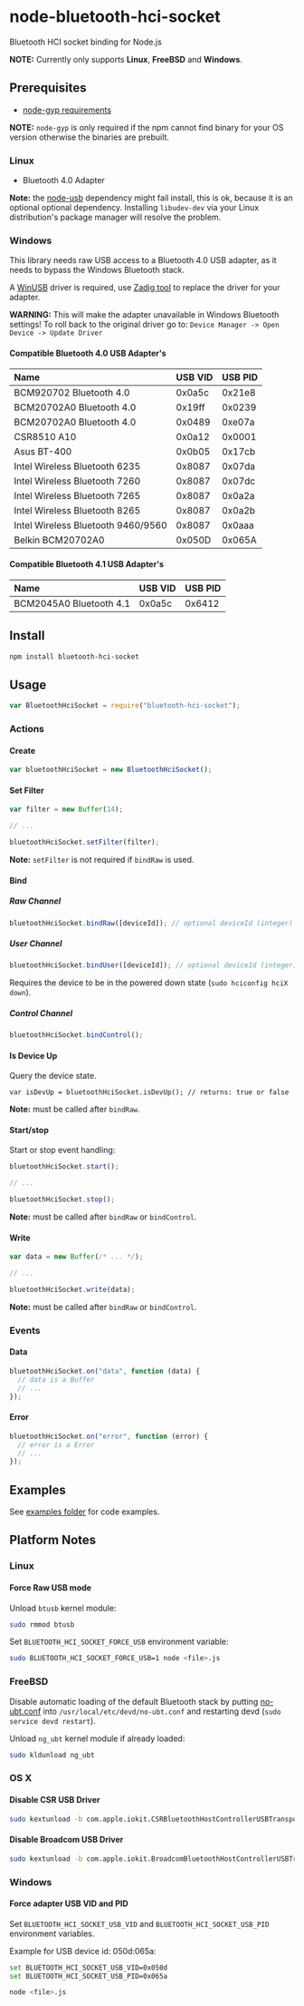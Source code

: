 # node-bluetooth-hci-socket

Bluetooth HCI socket binding for Node.js

**NOTE:** Currently only supports **Linux**, **FreeBSD** and **Windows**.

## Prerequisites

- [node-gyp requirements](https://github.com/TooTallNate/node-gyp#installation)

**NOTE:** `node-gyp` is only required if the npm cannot find binary for your OS version otherwise the binaries are prebuilt.

### Linux

- Bluetooth 4.0 Adapter

**Note:** the [node-usb](https://github.com/nonolith/node-usb) dependency might fail install, this is ok, because it is an optional optional dependency. Installing `libudev-dev` via your Linux distribution's package manager will resolve the problem.

### Windows

This library needs raw USB access to a Bluetooth 4.0 USB adapter, as it needs to bypass the Windows Bluetooth stack.

A [WinUSB](<https://msdn.microsoft.com/en-ca/library/windows/hardware/ff540196(v=vs.85).aspx>) driver is required, use [Zadig tool](http://zadig.akeo.ie) to replace the driver for your adapter.

**WARNING:** This will make the adapter unavailable in Windows Bluetooth settings! To roll back to the original driver go to: `Device Manager -> Open Device -> Update Driver`

#### Compatible Bluetooth 4.0 USB Adapter's

| Name                               | USB VID | USB PID |
| :--------------------------------- | :------ | :------ |
| BCM920702 Bluetooth 4.0            | 0x0a5c  | 0x21e8  |
| BCM20702A0 Bluetooth 4.0           | 0x19ff  | 0x0239  |
| BCM20702A0 Bluetooth 4.0           | 0x0489  | 0xe07a  |
| CSR8510 A10                        | 0x0a12  | 0x0001  |
| Asus BT-400                        | 0x0b05  | 0x17cb  |
| Intel Wireless Bluetooth 6235      | 0x8087  | 0x07da  |
| Intel Wireless Bluetooth 7260      | 0x8087  | 0x07dc  |
| Intel Wireless Bluetooth 7265      | 0x8087  | 0x0a2a  |
| Intel Wireless Bluetooth 8265      | 0x8087  | 0x0a2b  |
| Intel Wireless Bluetooth 9460/9560 | 0x8087  | 0x0aaa  |
| Belkin BCM20702A0                  | 0x050D  | 0x065A  |

#### Compatible Bluetooth 4.1 USB Adapter's

| Name                    | USB VID | USB PID |
| :---------------------- | :------ | :------ |
| BCM2045A0 Bluetooth 4.1 | 0x0a5c  | 0x6412  |

## Install

```sh
npm install bluetooth-hci-socket
```

## Usage

```javascript
var BluetoothHciSocket = require("bluetooth-hci-socket");
```

### Actions

#### Create

```javascript
var bluetoothHciSocket = new BluetoothHciSocket();
```

#### Set Filter

```javascript
var filter = new Buffer(14);

// ...

bluetoothHciSocket.setFilter(filter);
```

**Note:** `setFilter` is not required if `bindRaw` is used.

#### Bind

##### Raw Channel

```javascript
bluetoothHciSocket.bindRaw([deviceId]); // optional deviceId (integer)
```

##### User Channel

```javascript
bluetoothHciSocket.bindUser([deviceId]); // optional deviceId (integer)
```

Requires the device to be in the powered down state (`sudo hciconfig hciX down`).

##### Control Channel

```javascript
bluetoothHciSocket.bindControl();
```

#### Is Device Up

Query the device state.

```
var isDevUp = bluetoothHciSocket.isDevUp(); // returns: true or false
```

**Note:** must be called after `bindRaw`.

#### Start/stop

Start or stop event handling:

```javascript
bluetoothHciSocket.start();

// ...

bluetoothHciSocket.stop();
```

**Note:** must be called after `bindRaw` or `bindControl`.

#### Write

```javascript
var data = new Buffer(/* ... */);

// ...

bluetoothHciSocket.write(data);
```

**Note:** must be called after `bindRaw` or `bindControl`.

### Events

#### Data

```javascript
bluetoothHciSocket.on("data", function (data) {
  // data is a Buffer
  // ...
});
```

#### Error

```javascript
bluetoothHciSocket.on("error", function (error) {
  // error is a Error
  // ...
});
```

## Examples

See [examples folder](https://github.com/sandeepmistry/node-bluetooth-hci-socket/blob/master/examples) for code examples.

## Platform Notes

### Linux

#### Force Raw USB mode

Unload `btusb` kernel module:

```sh
sudo rmmod btusb
```

Set `BLUETOOTH_HCI_SOCKET_FORCE_USB` environment variable:

```sh
sudo BLUETOOTH_HCI_SOCKET_FORCE_USB=1 node <file>.js
```

### FreeBSD

Disable automatic loading of the default Bluetooth stack by putting [no-ubt.conf](https://gist.github.com/myfreeweb/44f4f3e791a057bc4f3619a166a03b87) into `/usr/local/etc/devd/no-ubt.conf` and restarting devd (`sudo service devd restart`).

Unload `ng_ubt` kernel module if already loaded:

```sh
sudo kldunload ng_ubt
```

### OS X

#### Disable CSR USB Driver

```sh
sudo kextunload -b com.apple.iokit.CSRBluetoothHostControllerUSBTransport
```

#### Disable Broadcom USB Driver

```sh
sudo kextunload -b com.apple.iokit.BroadcomBluetoothHostControllerUSBTransport
```

### Windows

#### Force adapter USB VID and PID

Set `BLUETOOTH_HCI_SOCKET_USB_VID` and `BLUETOOTH_HCI_SOCKET_USB_PID` environment variables.

Example for USB device id: 050d:065a:

```sh
set BLUETOOTH_HCI_SOCKET_USB_VID=0x050d
set BLUETOOTH_HCI_SOCKET_USB_PID=0x065a

node <file>.js
```
